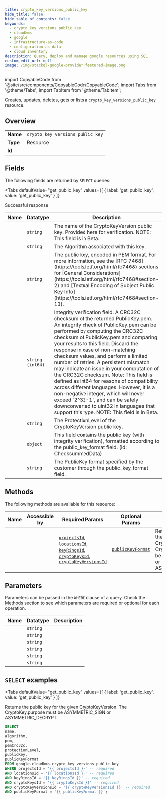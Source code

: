 ```yaml
--- 
title: crypto_key_versions_public_key
hide_title: false
hide_table_of_contents: false
keywords:
  - crypto_key_versions_public_key
  - cloudkms
  - google
  - infrastructure-as-code
  - configuration-as-data
  - cloud inventory
description: Query, deploy and manage google resources using SQL
custom_edit_url: null
image: /img/stackql-google-provider-featured-image.png
---
```


import CopyableCode from '@site/src/components/CopyableCode/CopyableCode';
import Tabs from '@theme/Tabs';
import TabItem from '@theme/TabItem';

Creates, updates, deletes, gets or lists a <code>crypto_key_versions_public_key</code> resource.

## Overview
<table><tbody>
<tr><td><b>Name</b></td><td><code>crypto_key_versions_public_key</code></td></tr>
<tr><td><b>Type</b></td><td>Resource</td></tr>
<tr><td><b>Id</b></td><td><CopyableCode code="google.cloudkms.crypto_key_versions_public_key" /></td></tr>
</tbody></table>

## Fields

The following fields are returned by `SELECT` queries:

<Tabs
    defaultValue="get_public_key"
    values={[
        { label: 'get_public_key', value: 'get_public_key' }
    ]}
>
<TabItem value="get_public_key">

Successful response

<table>
<thead>
    <tr>
    <th>Name</th>
    <th>Datatype</th>
    <th>Description</th>
    </tr>
</thead>
<tbody>
<tr>
    <td><CopyableCode code="name" /></td>
    <td><code>string</code></td>
    <td>The name of the CryptoKeyVersion public key. Provided here for verification. NOTE: This field is in Beta.</td>
</tr>
<tr>
    <td><CopyableCode code="algorithm" /></td>
    <td><code>string</code></td>
    <td>The Algorithm associated with this key.</td>
</tr>
<tr>
    <td><CopyableCode code="pem" /></td>
    <td><code>string</code></td>
    <td>The public key, encoded in PEM format. For more information, see the [RFC 7468](https://tools.ietf.org/html/rfc7468) sections for [General Considerations](https://tools.ietf.org/html/rfc7468#section-2) and [Textual Encoding of Subject Public Key Info] (https://tools.ietf.org/html/rfc7468#section-13).</td>
</tr>
<tr>
    <td><CopyableCode code="pemCrc32c" /></td>
    <td><code>string (int64)</code></td>
    <td>Integrity verification field. A CRC32C checksum of the returned PublicKey.pem. An integrity check of PublicKey.pem can be performed by computing the CRC32C checksum of PublicKey.pem and comparing your results to this field. Discard the response in case of non-matching checksum values, and perform a limited number of retries. A persistent mismatch may indicate an issue in your computation of the CRC32C checksum. Note: This field is defined as int64 for reasons of compatibility across different languages. However, it is a non-negative integer, which will never exceed `2^32-1`, and can be safely downconverted to uint32 in languages that support this type. NOTE: This field is in Beta.</td>
</tr>
<tr>
    <td><CopyableCode code="protectionLevel" /></td>
    <td><code>string</code></td>
    <td>The ProtectionLevel of the CryptoKeyVersion public key.</td>
</tr>
<tr>
    <td><CopyableCode code="publicKey" /></td>
    <td><code>object</code></td>
    <td>This field contains the public key (with integrity verification), formatted according to the public_key_format field. (id: ChecksummedData)</td>
</tr>
<tr>
    <td><CopyableCode code="publicKeyFormat" /></td>
    <td><code>string</code></td>
    <td>The PublicKey format specified by the customer through the public_key_format field.</td>
</tr>
</tbody>
</table>
</TabItem>
</Tabs>

## Methods

The following methods are available for this resource:

<table>
<thead>
    <tr>
    <th>Name</th>
    <th>Accessible by</th>
    <th>Required Params</th>
    <th>Optional Params</th>
    <th>Description</th>
    </tr>
</thead>
<tbody>
<tr>
    <td><a href="#get_public_key"><CopyableCode code="get_public_key" /></a></td>
    <td><CopyableCode code="select" /></td>
    <td><a href="#parameter-projectsId"><code>projectsId</code></a>, <a href="#parameter-locationsId"><code>locationsId</code></a>, <a href="#parameter-keyRingsId"><code>keyRingsId</code></a>, <a href="#parameter-cryptoKeysId"><code>cryptoKeysId</code></a>, <a href="#parameter-cryptoKeyVersionsId"><code>cryptoKeyVersionsId</code></a></td>
    <td><a href="#parameter-publicKeyFormat"><code>publicKeyFormat</code></a></td>
    <td>Returns the public key for the given CryptoKeyVersion. The CryptoKey.purpose must be ASYMMETRIC_SIGN or ASYMMETRIC_DECRYPT.</td>
</tr>
</tbody>
</table>

## Parameters

Parameters can be passed in the `WHERE` clause of a query. Check the [Methods](#methods) section to see which parameters are required or optional for each operation.

<table>
<thead>
    <tr>
    <th>Name</th>
    <th>Datatype</th>
    <th>Description</th>
    </tr>
</thead>
<tbody>
<tr id="parameter-cryptoKeyVersionsId">
    <td><CopyableCode code="cryptoKeyVersionsId" /></td>
    <td><code>string</code></td>
    <td></td>
</tr>
<tr id="parameter-cryptoKeysId">
    <td><CopyableCode code="cryptoKeysId" /></td>
    <td><code>string</code></td>
    <td></td>
</tr>
<tr id="parameter-keyRingsId">
    <td><CopyableCode code="keyRingsId" /></td>
    <td><code>string</code></td>
    <td></td>
</tr>
<tr id="parameter-locationsId">
    <td><CopyableCode code="locationsId" /></td>
    <td><code>string</code></td>
    <td></td>
</tr>
<tr id="parameter-projectsId">
    <td><CopyableCode code="projectsId" /></td>
    <td><code>string</code></td>
    <td></td>
</tr>
<tr id="parameter-publicKeyFormat">
    <td><CopyableCode code="publicKeyFormat" /></td>
    <td><code>string</code></td>
    <td></td>
</tr>
</tbody>
</table>

## `SELECT` examples

<Tabs
    defaultValue="get_public_key"
    values={[
        { label: 'get_public_key', value: 'get_public_key' }
    ]}
>
<TabItem value="get_public_key">

Returns the public key for the given CryptoKeyVersion. The CryptoKey.purpose must be ASYMMETRIC_SIGN or ASYMMETRIC_DECRYPT.

```sql
SELECT
name,
algorithm,
pem,
pemCrc32c,
protectionLevel,
publicKey,
publicKeyFormat
FROM google.cloudkms.crypto_key_versions_public_key
WHERE projectsId = '{{ projectsId }}' -- required
AND locationsId = '{{ locationsId }}' -- required
AND keyRingsId = '{{ keyRingsId }}' -- required
AND cryptoKeysId = '{{ cryptoKeysId }}' -- required
AND cryptoKeyVersionsId = '{{ cryptoKeyVersionsId }}' -- required
AND publicKeyFormat = '{{ publicKeyFormat }}';
```
</TabItem>
</Tabs>
